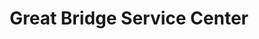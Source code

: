 ---
title: "Great Bridge Service Center"
url: /chesapeake/great-bridge-service-center/
shop: car repair
---